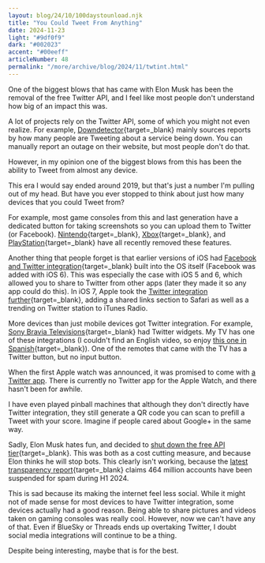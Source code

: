 ```yaml
---
layout: blog/24/10/100daystounload.njk
title: "You Could Tweet From Anything"
date: 2024-11-23
light: "#9df0f9"
dark: "#002023"
accent: "#00eeff"
articleNumber: 48
permalink: "/more/archive/blog/2024/11/twtint.html"
---
```

One of the biggest blows that has came with Elon Musk has been the removal of the free Twitter API, and I feel like most people don't understand how big of an impact this was.

A lot of projects rely on the Twitter API, some of which you might not even realize. For example, [Downdetector](https://downdetector.com){target=_blank} mainly sources reports by how many people are Tweeting about a service being down. You can manually report an outage on their website, but most people don't do that.

However, in my opinion one of the biggest blows from this has been the ability to Tweet from almost any device.

This era I would say ended around 2019, but that's just a number I'm pulling out of my head. But have you ever stopped to think about just how many devices that you could Tweet from?

For example, most game consoles from this and last generation have a dedicated button for taking screenshots so you can upload them to Twitter (or Facebook). [Nintendo](https://en-americas-support.nintendo.com/app/answers/detail/a_id/65057/~/discontinuation-of-x-%28formerly-twitter%29-integration-and-social-media){target=_blank}, [Xbox](https://twitter.com/Xbox/status/1649154451045793793){target=_blank}, and [PlayStation](https://www.polygon.com/23949334/playstation-twitter-x-ps4-ps5-ps-app){target=_blank} have all recently removed these features.

Another thing that people forget is that earlier versions of iOS had [Facebook and Twitter integration](https://www.gottabemobile.com/how-to-connect-twitter-to-ios-6-notification-center/){target=_blank} built into the OS itself (Facebook was added with iOS 6). This was especially the case with iOS 5 and 6, which allowed you to share to Twitter from other apps (later they made it so any app could do this). In iOS 7, Apple took the [Twitter integration further](https://www.cnet.com/tech/services-and-software/in-ios-7-twitter-takes-over-social-again/){target=_blank}, adding a shared links section to Safari as well as a trending on Twitter station to iTunes Radio.

More devices than just mobile devices got Twitter integration. For example, [Sony Bravia Televisions](http://www.youtube.com/watch?v=vUJjGG4Pco8){target=_blank} had Twitter widgets. My TV has one of these integrations (I couldn't find an English video, so enjoy [this one in Spanish](http://www.youtube.com/watch?v=g_MVHqyl3X0&t=88s){target=_blank}). One of the remotes that came with the TV has a Twitter button, but no input button.

When the first Apple watch was announced, it was promised to come with [a Twitter app](http://www.youtube.com/watch?v=38IqQpwPe7s&t=5383s). There is currently no Twitter app for the Apple Watch, and there hasn't been for awhile.

I have even played pinball machines that although they don't directly have Twitter integration, they still generate a QR code you can scan to prefill a Tweet with your score. Imagine if people cared about Google+ in the same way.

Sadly, Elon Musk hates fun, and decided to [shut down the free API tier](https://twitter.com/XDevelopers/status/1621026986784337922){target=_blank}. This was both as a cost cutting measure, and because Elon thinks he will stop bots. This clearly isn't working, because the [latest transparency report](https://transparency.x.com/content/dam/transparency-twitter/2024/x-global-transparency-report-h1.pdf){target=_blank} claims 464 million accounts have been suspended for spam during H1 2024.

This is sad because its making the internet feel less social. While it might not of made sense for most devices to have Twitter integration, some devices actually had a good reason. Being able to share pictures and videos taken on gaming consoles was really cool. However, now we can't have any of that. Even if BlueSky or Threads ends up overtaking Twitter, I doubt social media integrations will continue to be a thing.

Despite being interesting, maybe that is for the best.